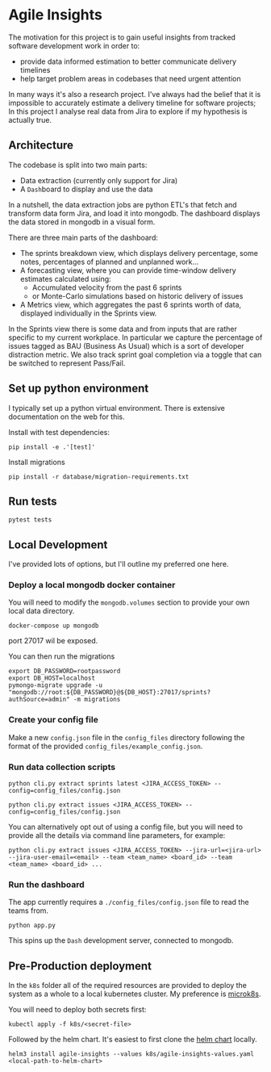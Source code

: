 # Agile Insights

The motivation for this project is to gain useful insights from tracked software development work in order to:
- provide data informed estimation to better communicate delivery timelines
- help target problem areas in codebases that need urgent attention

In many ways it's also a research project. I've always had the belief that it is impossible to accurately estimate a delivery timeline for software projects;
In this project I analyse real data from Jira to explore if my hypothesis is actually true.

## Architecture

The codebase is split into two main parts:
- Data extraction (currently only support for Jira)
- A `Dash`board to display and use the data

In a nutshell, the data extraction jobs are python ETL's that fetch and transform data form Jira, and load it into mongodb.
The dashboard displays the data stored in mongodb in a visual form.

There are three main parts of the dashboard:
- The sprints breakdown view, which displays delivery percentage, some notes, percentages of planned and unplanned work...
- A forecasting view, where you can provide time-window delivery estimates calculated using:
  - Accumulated velocity from the past 6 sprints
  - or Monte-Carlo simulations based on historic delivery of issues
- A Metrics view, which aggregates the past 6 sprints worth of data, displayed individually in the Sprints view.

In the Sprints view there is some data and from inputs that are rather specific to my current workplace.
In particular we capture the percentage of issues tagged as BAU (Business As Usual) which is a sort of developer distraction metric.
We also track sprint goal completion via a toggle that can be switched to represent Pass/Fail.

## Set up python environment

I typically set up a python virtual environment. There is extensive documentation on the web for this.

Install with test dependencies:

```
pip install -e .'[test]'
```

Install migrations

```
pip install -r database/migration-requirements.txt
```

## Run tests

```
pytest tests
```

## Local Development

I've provided lots of options, but I'll outline my preferred one here.


### Deploy a local mongodb docker container

You will need to modify the `mongodb.volumes` section to provide your own local data directory.

```
docker-compose up mongodb
```

port 27017 wil be exposed.

You can then run the migrations

```
export DB_PASSWORD=rootpassword
export DB_HOST=localhost
pymongo-migrate upgrade -u "mongodb://root:${DB_PASSWORD}@${DB_HOST}:27017/sprints?authSource=admin" -m migrations
```

### Create your config file

Make a new `config.json` file in the `config_files` directory following the format of the provided `config_files/example_config.json`.

### Run data collection scripts

```
python cli.py extract sprints latest <JIRA_ACCESS_TOKEN> --config=config_files/config.json
```

```
python cli.py extract issues <JIRA_ACCESS_TOKEN> --config=config_files/config.json
```

You can alternatively opt out of using a config file, but you will need to provide all the details via command line parameters, for example:

```
python cli.py extract issues <JIRA_ACCESS_TOKEN> --jira-url=<jira-url> --jira-user-email=<email> --team <team_name> <board_id> --team <team_name> <board_id> ...
```

### Run the dashboard

The app currently requires a `./config_files/config.json` file to read the teams from.

```
python app.py
```

This spins up the `Dash` development server, connected to mongodb.

## Pre-Production deployment

In the `k8s` folder all of the required resources are provided to deploy the system as a whole to a local kubernetes cluster. My preference is [microk8s](https://microk8s.io/).

You will need to deploy both secrets first:
```
kubectl apply -f k8s/<secret-file>
```
Followed by the helm chart. It's easiest to first clone the [helm chart](https://github.com/limejump/agile-insights-chart) locally.
```
helm3 install agile-insights --values k8s/agile-insights-values.yaml <local-path-to-helm-chart>
```

